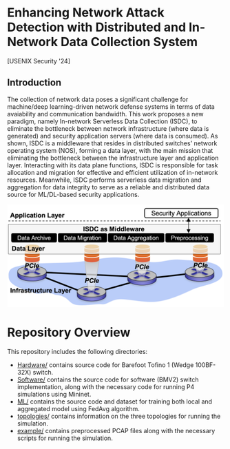 # Enhancing Network Attack Detection with Distributed and In-Network Data Collection System
[USENIX Security '24]

## Introduction
The collection of network data poses a significant challenge for machine/deep learning-driven network defense systems in terms of data avaiability and communication bandwidth. This work proposes a new paradigm, namely In-network Serverless Data Collection (ISDC), to eliminate the bottleneck between network infrastructure (where data is generated) and security application servers (where data is consumed). As shown, ISDC is a middleware that resides in distributed switches' network operating system (NOS), forming a data layer, with the main mission that eliminating the bottleneck between the infrastructure layer and application layer. Interacting with its data plane functions, ISDC is responsible for task allocation and migration for effective and efficient utilization of in-network resources. Meanwhile, ISDC performs serverless data migration and aggregation for data integrity to serve as a reliable and distributed data source for ML/DL-based security applications. 

<p align="center">
  <img src="./ISDC.png" />
</p>

# Repository Overview
This repository includes the following directories: 

* [Hardware/](https://github.com/NIDS-LAB/ISDC/tree/main/Hardware) contains source code for Barefoot Tofino 1 (Wedge 100BF-32X) switch.
* [Software/](https://github.com/NIDS-LAB/ISDC/tree/main/Software) contains the source code for software (BMV2) switch implementation, along with the necessary code for running P4 simulations using Mininet.
* [ML/](https://github.com/NIDS-LAB/ISDC/tree/main/ML) contains the source code and dataset for training both local and aggregated model using FedAvg algorithm.
* [topologies/](https://github.com/NIDS-LAB/ISDC/tree/main/topologies) contains information on the three topologies for running the simulation.
* [example/](https://github.com/NIDS-LAB/ISDC/tree/main/example) contains preprocessed PCAP files along with the necessary scripts for running the simulation.

